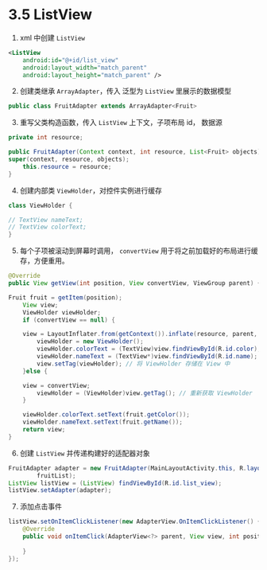 # 3.5 ListView
1.  xml 中创建 `ListView`

``` xml
<ListView
    android:id="@+id/list_view"
    android:layout_width="match_parent"
    android:layout_height="match_parent" />
```

2. 创建类继承 `ArrayAdapter`，传入 泛型为 `ListView` 里展示的数据模型

```java
public class FruitAdapter extends ArrayAdapter<Fruit>
```

3. 重写父类构造函数，传入 `ListView` 上下文，子项布局 id， 数据源
```java
private int resource;

public FruitAdapter(Context context, int resource, List<Fruit> objects) {
super(context, resource, objects);
    this.resource = resource;
}
```

4. 创建内部类 `ViewHolder`，对控件实例进行缓存
```java
class ViewHolder {

// TextView nameText;
// TextView colorText;
}
```

5. 每个子项被滚动到屏幕时调用， `convertView` 用于将之前加载好的布局进行缓存，方便重用。
``` java
@Override
public View getView(int position, View convertView, ViewGroup parent) {

Fruit fruit = getItem(position);
    View view;
    ViewHolder viewHolder;
    if (convertView == null) {

	view = LayoutInflater.from(getContext()).inflate(resource, parent, false);
        viewHolder = new ViewHolder();
        viewHolder.colorText = (TextView)view.findViewById(R.id.color);
        viewHolder.nameText = (TextView*)view.findViewById(R.id.name);
        view.setTag(viewHolder); // 将 ViewHolder 存储在 View 中
    }else {

	view = convertView;
        viewHolder = (ViewHolder)view.getTag(); // 重新获取 ViewHolder
    }

    viewHolder.colorText.setText(fruit.getColor());
    viewHolder.nameText.setText(fruit.getName());
    return view;
}
```

6.  创建 `ListView` 并传递构建好的适配器对象
```java
FruitAdapter adapter = new FruitAdapter(MainLayoutActivity.this, R.layout.fruit_item,
        fruitList);
ListView listView = (ListView) findViewById(R.id.list_view);
listView.setAdapter(adapter);
```

7. 添加点击事件
```java
listView.setOnItemClickListener(new AdapterView.OnItemClickListener() {
    @Override
    public void onItemClick(AdapterView<?> parent, View view, int position, long id) {
        
    }
});

```
